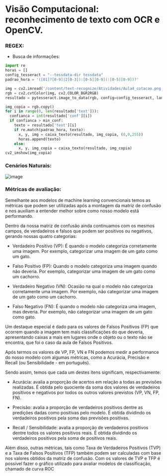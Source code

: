 # Visão Computacional: reconhecimento de texto com OCR e OpenCV.






### REGEX:

- Busca de informações:
```python
import re
horas = []
config_tesseract = "--tessdata-dir tessdata"
padrao_hora = '([01]?[0-9]|2[0-3]):[0-5][0-9](:[0-5][0-9])?'

img = cv2.imread('/content/text-recognize/Atividades/Aula4_cotacao.png')
rgb = cv2.cvtColor(img, cv2.COLOR_BGR2RGB)
resultado = pytesseract.image_to_data(rgb, config=config_tesseract, lang="eng", output_type=Output.DICT)

img_copia = rgb.copy()
for i in range(0, len(resultado['text'])):
  confianca = int(resultado['conf'][i])
  if confianca > min_conf:
    texto = resultado['text'][i]
    if re.match(padrao_hora, texto):
      x, y, img = caixa_texto(resultado, img_copia, (0,0,255))
      horas.append(texto)
    else:
      x, y, img_copia = caixa_texto(resultado, img_copia)
cv2_imshow(img_copia)
```

### Cenários Naturais:

![image](https://user-images.githubusercontent.com/37785171/207730274-886e1424-47f7-4041-b612-efd8e38530fe.png)

### Métricas de avaliação:

Semelhante aos modelos de machine learning convencionais temos as métricas que podem ser utilizadas após a montagem da matriz de confusão e nos auxiliam a entender melhor sobre como nosso modelo está performando.

Dentro da nossa matriz de confusão ainda continuamos com os mesmos campos, de verdadeiros e falsos que podem ser positivos ou negativos, gerando nossas quatro categorias:

- Verdadeiro Positivo (VP): É quando o modelo categoriza corretamente uma imagem. Por exemplo, categorizar uma imagem de um gato como um gato.

- Falso Positivo (FP): Quando o modelo categoriza uma imagem quando não deveria. Por exemplo, categorizar uma imagem de um gato como um cachorro.

- Verdadeiro Negativo (VN): Ocasião na qual o modelo não categoriza corretamente uma imagem. Por exemplo, não categorizar uma imagem de um gato como um cachorro.

- Falso Negativo (FN): É quando o modelo não categoriza uma imagem, mas deveria. Por exemplo, não categorizar uma imagem de um gato como gato.

Um destaque especial é dado para os valores de Falsos Positivos (FP) que ocorrem quando a imagem tem mais classificações do que deveria, apresentando caixas a mais em lugares onde o objeto ou o texto não se encontra, que foi o caso da aula de Falsos Positivos.

Após termos os valores de VP, FP, VN e FN podemos medir a performance do nosso modelo com algumas métricas, como a Acurácia, Precisão e Recall (ou Sensibilidade - em português).

Sendo assim, temos que cada um destes itens significam, respectivamente:

- Acurácia: avalia a proporção de acertos em relação a todas as previsões realizadas. É obtida pelo quociente da soma dos valores de verdadeiros positivos e negativos por todos os outros valores previstos (VP, VN, FP, FN).

- Precisão: avalia a proporção de verdadeiros positivos dentre as predições dadas como positivas pelo modelo. É obtida dividindo os verdadeiros positivos pela soma das previsões positivas.

- Recall / Sensibilidade: avalia a proporção de verdadeiros positivos dentre todos os valores positivos reais. É obtida dividindo os verdadeiros positivos pela soma de positivos reais.

Além disso, outras métricas, tais como Taxa de Verdadeiros Positivos (TVP) e a Taxa de Falsos Positivos (TFP) também podem ser calculadas com base nos valores obtidos da matriz de confusão. Com os valores de TVP e TFP é possível fazer o gráfico utilizado para avaliar modelos de classificação, chamado de curva ROC
